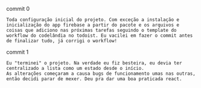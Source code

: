commit 0

    Toda configuração inicial do projeto. Com exceção a instalação e inicialização do app firebase a partir do pacote e os arquivos e coisas que adiciono nas próximas tarefas seguindo o template do workflow do codelândia no todoist. Eu vacilei em fazer o commit antes de finalizar tudo, já corrigi o workflow!

commit 1

    Eu "terminei" o projeto. Na verdade eu fiz besteira, eu devia ter centralizado a lista como um estado desde o início. 
    As alterações começaram a causa bugs de funcionamento umas nas outras, então decidi parar de mexer. Deu pra dar uma boa praticada react. 

